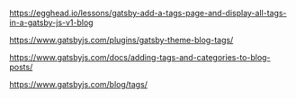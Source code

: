 https://egghead.io/lessons/gatsby-add-a-tags-page-and-display-all-tags-in-a-gatsby-js-v1-blog

https://www.gatsbyjs.com/plugins/gatsby-theme-blog-tags/

https://www.gatsbyjs.com/docs/adding-tags-and-categories-to-blog-posts/

https://www.gatsbyjs.com/blog/tags/

